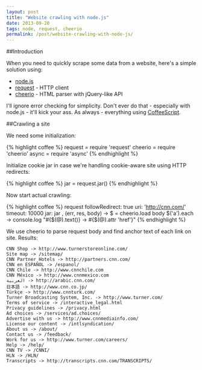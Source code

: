 ```yaml
---
layout: post
title: "Website crawling with node.js"
date: 2013-09-20
tags: node, request, cheerio
permalink: /post/website-crawling-with-node-js/
---
```

##Introduction

When you need to quickly scrape some data from a website, here's a simple solution using:

 - [node.js](http://nodejs.org)
 - [request](https://github.com/mikeal/request) - HTTP client
 - [cheerio](https://github.com/MatthewMueller/cheerio) - HTML parser with jQuery-like API

I'll ignore error checking for simplicity. Don't ever do that - especially with node.js - it'll kick your ass. As always - everything using [CoffeeScript](http://coffeescript.org).

##Crawling a site

We need some initialization:

{% highlight coffee %}
request = require 'request'
cheerio = require 'cheerio'
async = require 'async'
{% endhighlight %}

Initialize cookie jar in case we're handling cookie-aware site using HTTP redirects:

{% highlight coffee %}
jar = request.jar()
{% endhighlight %}

Now start actual crawling:

{% highlight coffee %}
request
    followRedirect: true
    uri: 'http://cnn.com/'
    timeout: 10000
    jar: jar
, (err, res, body) ->
    $ = cheerio.load body
    $('a').each ->
        console.log "#{$(@).text()} -> #{$(@).attr 'href'}"
{% endhighlight %}

We use cheerio to parse request body and find anchor text of each link on site. Results:

    CNN Shop -> http://www.turnerstoreonline.com/
    Site map -> /sitemap/
    CNN Partner Hotels -> http://partners.cnn.com/
    CNN en ESPAÑOL -> /espanol/
    CNN Chile -> http://www.cnnchile.com
    CNN México -> http://www.cnnmexico.com
    العربية -> http://arabic.cnn.com/
    日本語 -> http://www.cnn.co.jp/
    Türkçe -> http://www.cnnturk.com/
    Turner Broadcasting System, Inc. -> http://www.turner.com/
    Terms of service -> /interactive_legal.html
    Privacy guidelines -> /privacy.html
    Ad choices -> /services/ad.choices/
    Advertise with us -> http://www.cnnmediainfo.com/
    License our content -> /intlsyndication/
    About us -> /about/
    Contact us -> /feedback/
    Work for us -> http://www.turner.com/careers/
    Help -> /help/
    CNN TV -> /CNNI/
    HLN -> /HLN/
    Transcripts -> http://transcripts.cnn.com/TRANSCRIPTS/
